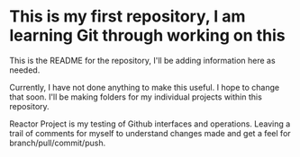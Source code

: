 # This is my first repository, I am learning Git through working on this

This is the README for the repository, I'll be adding information here as needed.


Currently, I have not done anything to make this useful. I hope to change that soon.
I'll be making folders for my individual projects within this repository.

Reactor Project is my testing of Github interfaces and operations. Leaving a trail of comments for myself to understand changes made and get a feel for branch/pull/commit/push.
